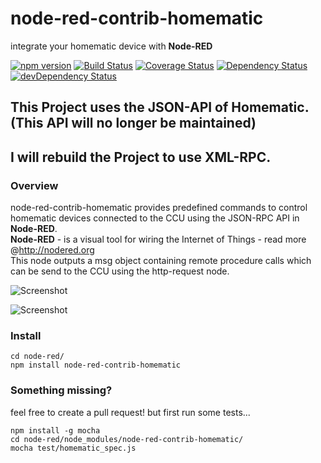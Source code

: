 node-red-contrib-homematic
===
integrate your homematic device with <b>Node-RED</b>

[![npm version](https://badge.fury.io/js/node-red-contrib-homematic.svg)](http://badge.fury.io/js/node-red-contrib-homematic) [![Build Status](https://travis-ci.org/firsttris/node-red-contrib-homematic.svg?branch=master)](https://travis-ci.org/firsttris/node-red-contrib-homematic) [![Coverage Status](https://coveralls.io/repos/firsttris/node-red-contrib-homematic/badge.svg?branch=master)](https://coveralls.io/r/firsttris/node-red-contrib-homematic?branch=master) [![Dependency Status](https://david-dm.org/firsttris/node-red-contrib-homematic.svg)](https://david-dm.org/firsttris/node-red-contrib-homematic) [![devDependency Status](https://david-dm.org/firsttris/node-red-contrib-homematic/dev-status.svg)](https://david-dm.org/firsttris/node-red-contrib-homematic#info=devDependencies)

## This Project uses the JSON-API of Homematic. (This API will no longer be maintained)
## I will rebuild the Project to use XML-RPC.

### Overview
node-red-contrib-homematic provides predefined commands to control homematic devices connected to the CCU using the JSON-RPC API in <b>Node-RED</b>.<br>
<b>Node-RED</b> - is a visual tool for wiring the Internet of Things - read more @http://nodered.org<br>
This node outputs a msg object containing remote procedure calls which can be send to the CCU using the http-request node.

![Screenshot](https://dl.dropboxusercontent.com/u/13344648/dev/homematic2.PNG)

![Screenshot](https://dl.dropboxusercontent.com/u/13344648/dev/homematic1.PNG)



### Install
```chef
cd node-red/
npm install node-red-contrib-homematic
```

### Something missing?
feel free to create a pull request!
but first run some tests...
```chef
npm install -g mocha
cd node-red/node_modules/node-red-contrib-homematic/
mocha test/homematic_spec.js
```
